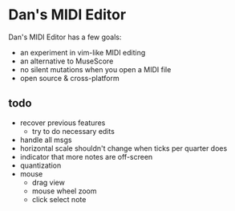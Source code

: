 # Dan's MIDI Editor

Dan's MIDI Editor has a few goals:
- an experiment in vim-like MIDI editing
- an alternative to MuseScore
- no silent mutations when you open a MIDI file
- open source & cross-platform

## todo
- recover previous features
    - try to do necessary edits
- handle all msgs
- horizontal scale shouldn't change when ticks per quarter does
- indicator that more notes are off-screen
- quantization
- mouse
    - drag view
    - mouse wheel zoom
    - click select note
